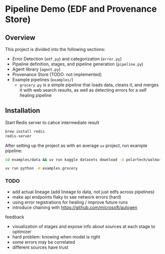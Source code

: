 # Pipeline Demo (EDF and Provenance Store)

## Overview
This project is divided into the following sections:
- Error Detection (`edf.py`) and categorization (`error.py`)
- Pipeline definition, stages, and pipeline generation (`pipeline.py`)
- Agent library (`agent.py`)
- Provenance Store (TODO: not implemented)
- Example pipelines (`examples/`)
    - `grocery.py` is a simple pipeline that loads data, cleans it, and merges it with web search results, as well as detecting errors for a self healing pipeline

## Installation
Start Redis server to cahce intermediate result
```bash
brew install redis
redis-server
```

After setting up the project as with an average `uv` project, run example pipeline:
```bash
cd examples/data && uv run kaggle datasets download -d polartech/walmart-grocery-product-dataset && unzip walmart-grocery-product-dataset.zip

uv run python -m examples.grocery
```


### TODO
- add actual lineage (add lineage to data, not just edfs across pipelines)
- make api endpoints flaky to see network errors (hard)
- using error registrations for healing / improve future runs
- introduce chaining with https://github.com/microsoft/autogen

feedback
- visualization of stages and expose info about sources at each stage to optimizer
- hard problem: knowing when model is right
- some errors may be correlated
- different sources have trust